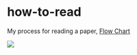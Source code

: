 # how-to-read
My process for reading a paper, [Flow Chart](https://viewer.diagrams.net/?highlight=0000ff&edit=_blank&layers=1&nav=1&title=how_to_read.drawio#Uhttps%3A%2F%2Fraw.githubusercontent.com%2Fkdkalvik%2Fhow-to-read%2Fmain%2Fhow_to_read.drawio)

![](https://github.com/kdkalvik/how-to-read/blob/main/how_to_read.png?raw=true)
